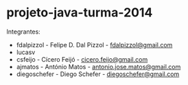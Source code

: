 # projeto-java-turma-2014
Integrantes:

* fdalpizzol - Felipe D. Dal Pizzol - fdalpizzol@gmail.com
* lucasv
* csfeijo - Cícero Feijó - cicero.feijo@gmail.com
* ajmatos - António Matos - antonio.jose.matos@gmail.com
* diegoschefer - Diego Schefer - diegoschefer@gmail.com
